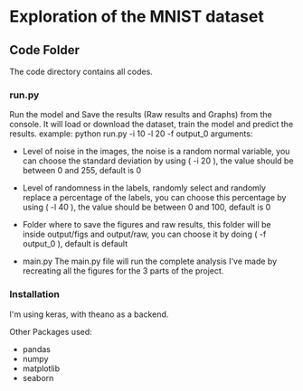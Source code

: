 # Exploration of the MNIST dataset

## Code Folder

The code directory contains all codes.

### run.py
Run the model and Save the results (Raw results and Graphs) from the console.
It will load or download the dataset, train the model and predict the results.
example: python run.py -i 10 -l 20 -f output_0
arguments:
- Level of noise in the images, the noise is a random normal variable, you can choose the standard deviation by using ( -i 20 ), the value should be between 0 and 255, default is 0
- Level of randomness in the labels, randomly select and randomly replace a percentage of the labels, you can choose this percentage by using ( -l 40 ), the value should be between 0 and 100, default is 0
- Folder where to save the figures and raw results, this folder will be inside output/figs and output/raw, you can choose it by doing ( -f output_0 ), default is default


- main.py
The main.py file will run the complete analysis I've made by recreating all the figures for the 3 parts of the project.

### Installation

I'm using keras, with theano as a backend.

Other Packages used:
- pandas
- numpy
- matplotlib
- seaborn
